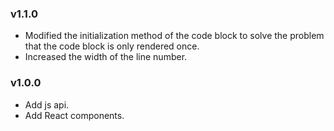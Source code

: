 ### v1.1.0

* Modified the initialization method of the code block to solve the problem that the code block is only rendered once.
* Increased the width of the line number.

### v1.0.0

* Add js api.
* Add React components.